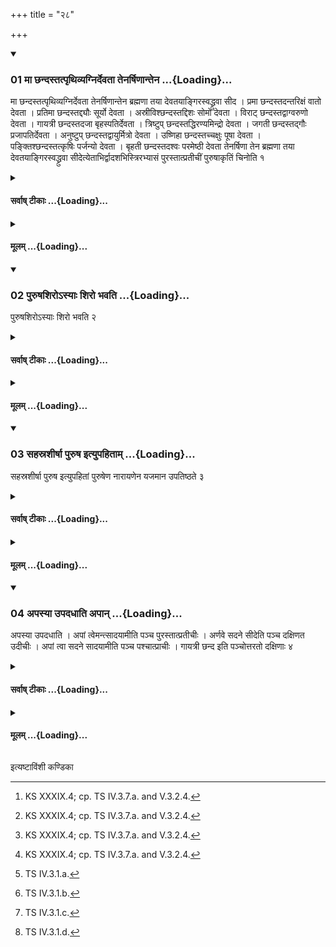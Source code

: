 +++
title = "२८"

+++

<div class="js_include" includetitle="true" newlevelforh1="3" unfilled url="/vedAH_yajuH/taittirIyam/sUtram/ApastambaH/shrautam/vishvAsa-prastutiH/16/28/01_mA_ChandastatpRthivyagnirdevatA_tenarShiNAntena.md">
<details open><summary><h3>01 मा छन्दस्तत्पृथिव्यग्निर्देवता तेनर्षिणान्तेन ...{Loading}...</h3></summary>

मा छन्दस्तत्पृथिव्यग्निर्देवता तेनर्षिणान्तेन ब्रह्मणा तया देवतयाङ्गिरस्वद्ध्रुवा सीद । प्रमा छन्दस्तदन्तरिक्षं वातो देवता । प्रतिमा छन्दस्तद्द्यौः सूर्यो देवता । अस्रीविश्छन्दस्तद्दिशः सोमो देवता । विराट् छन्दस्तद्वाग्वरुणो देवता । गायत्री छन्दस्तदजा बृहस्पतिर्देवता । त्रिष्टुप् छन्दस्तद्धिरण्यमिन्द्रो देवता । जगती छन्दस्तद्गौः प्रजापतिर्देवता । अनुष्टुप् छन्दस्तद्वायुर्मित्रो देवता । उष्णिहा छन्दस्तच्चक्षुः पूषा देवता । पङ्क्तिश्छन्दस्तत्कृषिः पर्जन्यो देवता । बृहती छन्दस्तदश्वः परमेष्ठी देवता तेनर्षिणा तेन ब्रह्मणा तया देवतयाङ्गिरस्वद्ध्रुवा सीदेत्येताभिर्द्वादशभिस्त्रिरभ्यासं पुरस्तात्प्रतीचीं पुरुषाकृतिं चिनोति १
</details>
</div>
<div class="js_include collapsed" newlevelforh1="4" title="सर्वाष् टीकाः" unfilled url="/vedAH_yajuH/taittirIyam/sUtram/ApastambaH/shrautam/sarvASh_TIkAH/16/28/01_mA_ChandastatpRthivyagnirdevatA_tenarShiNAntena.md">
<details><summary><h4>सर्वाष् टीकाः ...{Loading}...</h4></summary>
<details><summary>थिते</summary>

1. With twelve formulae beginning with ma chandaḥ(the Adhvaryu) prepares, in the east, a human figure out of bricks from east to west using each formula thrice and adding to each formula tayā devatayā....[^1]  

[^1]: KS XXXIX.4; cp. TS IV.3.7.a. and V.3.2.4.  

</details>
</details>
</div>
<div class="js_include collapsed" newlevelforh1="4" title="मूलम्" unfilled url="/vedAH_yajuH/taittirIyam/sUtram/ApastambaH/shrautam/mUlam/16/28/01_mA_ChandastatpRthivyagnirdevatA_tenarShiNAntena.md">
<details><summary><h4>मूलम् ...{Loading}...</h4></summary>

मा छन्दस्तत्पृथिव्यग्निर्देवता तेनर्षिणान्तेन ब्रह्मणा तया देवतयाङ्गिरस्वद्ध्रुवा सीद । प्रमा छन्दस्तदन्तरिक्षं वातो देवता । प्रतिमा छन्दस्तद्द्यौः सूर्यो देवता । अस्रीविश्छन्दस्तद्दिशः सोमो देवता । विराट् छन्दस्तद्वाग्वरुणो देवता । गायत्री छन्दस्तदजा बृहस्पतिर्देवता । त्रिष्टुप् छन्दस्तद्धिरण्यमिन्द्रो देवता । जगती छन्दस्तद्गौः प्रजापतिर्देवता । अनुष्टुप् छन्दस्तद्वायुर्मित्रो देवता । उष्णिहा छन्दस्तच्चक्षुः पूषा देवता । पङ्क्तिश्छन्दस्तत्कृषिः पर्जन्यो देवता । बृहती छन्दस्तदश्वः परमेष्ठी देवता तेनर्षिणा तेन ब्रह्मणा तया देवतयाङ्गिरस्वद्ध्रुवा सीदेत्येताभिर्द्वादशभिस्त्रिरभ्यासं पुरस्तात्प्रतीचीं पुरुषाकृतिं चिनोति १
</details>
</div>
<div class="js_include" includetitle="true" newlevelforh1="3" unfilled url="/vedAH_yajuH/taittirIyam/sUtram/ApastambaH/shrautam/vishvAsa-prastutiH/16/28/02_puruShashiro-syAH_shiro_bhavati.md">
<details open><summary><h3>02 पुरुषशिरोऽस्याः शिरो भवति ...{Loading}...</h3></summary>

पुरुषशिरोऽस्याः शिरो भवति २
</details>
</div>
<div class="js_include collapsed" newlevelforh1="4" title="सर्वाष् टीकाः" unfilled url="/vedAH_yajuH/taittirIyam/sUtram/ApastambaH/shrautam/sarvASh_TIkAH/16/28/02_puruShashiro-syAH_shiro_bhavati.md">
<details><summary><h4>सर्वाष् टीकाः ...{Loading}...</h4></summary>
<details><summary>थिते</summary>

2. The head of the (golden) man should become the head of this (human figure).[^1]  

[^1]: Cp. MS III.5.1.  
</details>
</details>
</div>
<div class="js_include collapsed" newlevelforh1="4" title="मूलम्" unfilled url="/vedAH_yajuH/taittirIyam/sUtram/ApastambaH/shrautam/mUlam/16/28/02_puruShashiro-syAH_shiro_bhavati.md">
<details><summary><h4>मूलम् ...{Loading}...</h4></summary>

पुरुषशिरोऽस्याः शिरो भवति २
</details>
</div>
<div class="js_include" includetitle="true" newlevelforh1="3" unfilled url="/vedAH_yajuH/taittirIyam/sUtram/ApastambaH/shrautam/vishvAsa-prastutiH/16/28/03_sahasrashIrShA_puruSha_ityupahitAm.md">
<details open><summary><h3>03 सहस्रशीर्षा पुरुष इत्युपहिताम् ...{Loading}...</h3></summary>

सहस्रशीर्षा पुरुष इत्युपहितां पुरुषेण नारायणेन यजमान उपतिष्ठते ३
</details>
</div>
<div class="js_include collapsed" newlevelforh1="4" title="सर्वाष् टीकाः" unfilled url="/vedAH_yajuH/taittirIyam/sUtram/ApastambaH/shrautam/sarvASh_TIkAH/16/28/03_sahasrashIrShA_puruSha_ityupahitAm.md">
<details><summary><h4>सर्वाष् टीकाः ...{Loading}...</h4></summary>
<details><summary>थिते</summary>

3. The sacrificer stands near the laid (human figure) with the Puruṣa Nārāyaṇa (section of formulae) beginning with sahasraśīrṣā puruṣaḥ.[^1]  

[^1]: TĀ III.12.  
</details>
</details>
</div>
<div class="js_include collapsed" newlevelforh1="4" title="मूलम्" unfilled url="/vedAH_yajuH/taittirIyam/sUtram/ApastambaH/shrautam/mUlam/16/28/03_sahasrashIrShA_puruSha_ityupahitAm.md">
<details><summary><h4>मूलम् ...{Loading}...</h4></summary>

सहस्रशीर्षा पुरुष इत्युपहितां पुरुषेण नारायणेन यजमान उपतिष्ठते ३
</details>
</div>
<div class="js_include" includetitle="true" newlevelforh1="3" unfilled url="/vedAH_yajuH/taittirIyam/sUtram/ApastambaH/shrautam/vishvAsa-prastutiH/16/28/04_apasyA_upadadhAti_apAn.md">
<details open><summary><h3>04 अपस्या उपदधाति अपान् ...{Loading}...</h3></summary>

अपस्या उपदधाति । अपां त्वेमन्त्सादयामीति पञ्च पुरस्तात्प्रतीचीः । अर्णवे सदने सीदेति पञ्च दक्षिणत उदीचीः । अपां त्वा सदने सादयामीति पञ्च पश्चात्प्राचीः । गायत्री छन्द इति पञ्चोत्तरतो दक्षिणाः ४
</details>
</div>
<div class="js_include collapsed" newlevelforh1="4" title="सर्वाष् टीकाः" unfilled url="/vedAH_yajuH/taittirIyam/sUtram/ApastambaH/shrautam/sarvASh_TIkAH/16/28/04_apasyA_upadadhAti_apAn.md">
<details><summary><h4>सर्वाष् टीकाः ...{Loading}...</h4></summary>
<details><summary>थिते</summary>

4. (The Adhvaryu) places the Apasyā (water-bricks)[^1]. (In the east) he places the five turned towards the west with apāṁ tveman sādayāmi...[^2]; in the south the five turned towards the north with arṇave sadane sīda...[^3]: in the west the five turned towards the east with apāṁ tvā sadane sādayāmi...[^4]; in the north the five turned towards the south with gāyatrī chandaḥ....[^5]  


[^1]: For these cf. TS V.2.10.1-3;  

[^2]: TS IV.3.1.a.  

[^3]: TS IV.3.1.b.  

[^4]: TS IV.3.1.c.  

[^5]: TS IV.3.1.d.  
</details>
</details>
</div>
<div class="js_include collapsed" newlevelforh1="4" title="मूलम्" unfilled url="/vedAH_yajuH/taittirIyam/sUtram/ApastambaH/shrautam/mUlam/16/28/04_apasyA_upadadhAti_apAn.md">
<details><summary><h4>मूलम् ...{Loading}...</h4></summary>

अपस्या उपदधाति । अपां त्वेमन्त्सादयामीति पञ्च पुरस्तात्प्रतीचीः । अर्णवे सदने सीदेति पञ्च दक्षिणत उदीचीः । अपां त्वा सदने सादयामीति पञ्च पश्चात्प्राचीः । गायत्री छन्द इति पञ्चोत्तरतो दक्षिणाः ४
</details>
</div>





  
इत्यष्टाविंशी कण्डिका 
